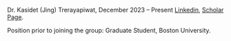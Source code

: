 Dr. Kasidet (Jing) Trerayapiwat, December 2023 – Present <a href="https://www.linkedin.com/in/kasidet-trerayapiwat-73b3917a/">Linkedin</a>, <a href="https://scholar.google.com/citations?user=HN5AfUgAAAAJ&amp;hl=en">Scholar Page</a>.


Position prior to joining the group: Graduate Student, Boston University.